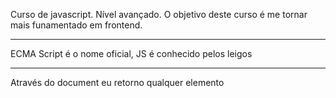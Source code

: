 Curso de javascript.
Nível avançado.
O objetivo deste curso é me tornar mais funamentado em frontend.

-----------------------------------------------------------------
ECMA Script é o nome oficial, JS é conhecido pelos leigos

----------------------------------------------------------------
Através do document eu retorno qualquer elemento